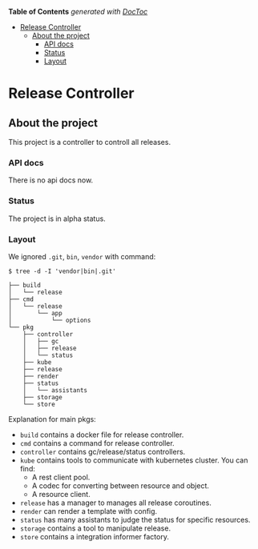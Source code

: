 <!-- START doctoc generated TOC please keep comment here to allow auto update -->
<!-- DON'T EDIT THIS SECTION, INSTEAD RE-RUN doctoc TO UPDATE -->
**Table of Contents**  *generated with [DocToc](https://github.com/thlorenz/doctoc)*

- [Release Controller](#release-controller)
  - [About the project](#about-the-project)
    - [API docs](#api-docs)
    - [Status](#status)
    - [Layout](#layout)

<!-- END doctoc generated TOC please keep comment here to allow auto update -->

# Release Controller

## About the project

This project is a controller to controll all releases.

### API docs

There is no api docs now.

### Status

The project is in alpha status.

### Layout

We ignored `.git`, `bin`, `vendor` with command:
```
$ tree -d -I 'vendor|bin|.git'
```

```
├── build
│   └── release
├── cmd
│   └── release
│       └── app
│           └── options
└── pkg
    ├── controller
    │   ├── gc
    │   ├── release
    │   └── status
    ├── kube
    ├── release
    ├── render
    ├── status
    │   └── assistants
    ├── storage
    └── store
```

Explanation for main pkgs:

- `build` contains a docker file for release controller.
- `cmd` contains a command for release controller.
- `controller` contains gc/release/status controllers.
- `kube` contains tools to communicate with kubernetes cluster. You can find:
  - A rest client pool.
  - A codec for converting between resource and object.
  - A resource client.
- `release` has a manager to manages all release coroutines.
- `render` can render a template with config.
- `status` has many assistants to judge the status for specific resources.
- `storage` contains a tool to manipulate release.
- `store` contains a integration informer factory.

